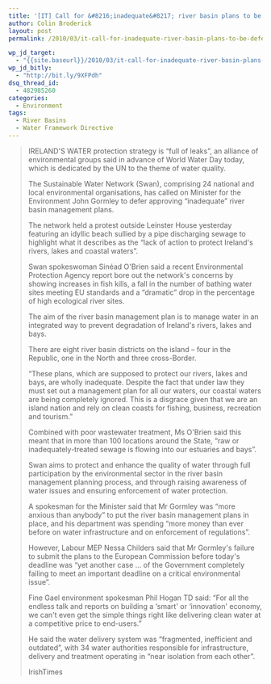 ```yaml
---
title: '[IT] Call for &#8216;inadequate&#8217; river basin plans to be deferred'
author: Colin Broderick
layout: post
permalink: /2010/03/it-call-for-inadequate-river-basin-plans-to-be-deferred/

wp_jd_target:
  - "{{site.baseurl}}/2010/03/it-call-for-inadequate-river-basin-plans-to-be-deferred/"
wp_jd_bitly:
  - "http://bit.ly/9XFPdh"
dsq_thread_id:
  - 482985260
categories:
  - Environment
tags:
  - River Basins
  - Water Framework Directive
---
```

> IRELAND'S WATER protection strategy is “full of leaks”, an alliance of environmental groups said in advance of World Water Day today, which is dedicated by the UN to the theme of water quality.
> 
> The Sustainable Water Network (Swan), comprising 24 national and local environmental organisations, has called on Minister for the Environment John Gormley to defer approving “inadequate” river basin management plans.
> 
> The network held a protest outside Leinster House yesterday featuring an idyllic beach sullied by a pipe discharging sewage to highlight what it describes as the “lack of action to protect Ireland's rivers, lakes and coastal waters”.
> 
> Swan spokeswoman Sinéad O'Brien said a recent Environmental Protection Agency report bore out the network's concerns by showing increases in fish kills, a fall in the number of bathing water sites meeting EU standards and a “dramatic” drop in the percentage of high ecological river sites.
> 
> The aim of the river basin management plan is to manage water in an integrated way to prevent degradation of Ireland's rivers, lakes and bays.
> 
> There are eight river basin districts on the island – four in the Republic, one in the North and three cross-Border.
> 
> “These plans, which are supposed to protect our rivers, lakes and bays, are wholly inadequate. Despite the fact that under law they must set out a management plan for all our waters, our coastal waters are being completely ignored. This is a disgrace given that we are an island nation and rely on clean coasts for fishing, business, recreation and tourism.”
> 
> Combined with poor wastewater treatment, Ms O'Brien said this meant that in more than 100 locations around the State, “raw or inadequately-treated sewage is flowing into our estuaries and bays”.
> 
> Swan aims to protect and enhance the quality of water through full participation by the environmental sector in the river basin management planning process, and through raising awareness of water issues and ensuring enforcement of water protection.
> 
> A spokesman for the Minister said that Mr Gormley was “more anxious than anybody” to put the river basin management plans in place, and his department was spending “more money than ever before on water infrastructure and on enforcement of regulations”.
> 
> However, Labour MEP Nessa Childers said that Mr Gormley's failure to submit the plans to the European Commission before today's deadline was “yet another case &#8230; of the Government completely failing to meet an important deadline on a critical environmental issue”.
> 
> Fine Gael environment spokesman Phil Hogan TD said: “For all the endless talk and reports on building a ‘smart' or ‘innovation' economy, we can't even get the simple things right like delivering clean water at a competitive price to end-users.”
> 
> He said the water delivery system was “fragmented, inefficient and outdated”, with 34 water authorities responsible for infrastructure, delivery and treatment operating in “near isolation from each other”.
> 
> IrishTimes

